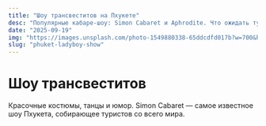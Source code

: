 ```yaml
---
title: "Шоу трансвеститов на Пхукете"
desc: "Популярные кабаре-шоу: Simon Cabaret и Aphrodite. Что ожидать туристам и стоит ли идти?"
date: "2025-09-19"
img: "https://images.unsplash.com/photo-1549880338-65ddcdfd017b?w=700&h=300&q=80&fit=crop&auto=format"
slug: "phuket-ladyboy-show"
---
```


# Шоу трансвеститов

Красочные костюмы, танцы и юмор. Simon Cabaret — самое известное шоу Пхукета, собирающее туристов со всего мира.